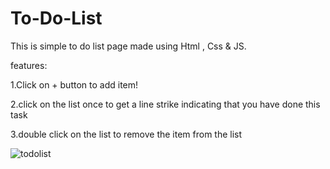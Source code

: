 # To-Do-List
This is simple to do list page made using Html , Css &amp; JS. 

features:

1.Click on + button to add item!

2.click on the list once to get a line strike indicating that you have done this task

3.double click on the list to remove the item from the list


![todolist](https://user-images.githubusercontent.com/113116498/206858460-247a38ab-ddad-4f7c-b00f-4277672772b2.PNG)

